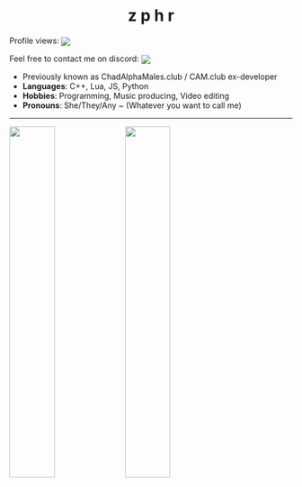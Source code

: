 <!-- 
   Why hello there my fellow stalker
   I hope you're not going to copy/paste my readme because how awesome it is
-->

<h1 align="center">z p h r</h1>

<!-- I wish this was better smh... -->
Profile views: <a href="#"><img align="center" src="https://komarev.com/ghpvc/?username=zphrus&style=flat-square&color=141321"></a>

Feel free to contact me on discord: <a href="#"><img align="center" src="https://img.shields.io/badge/Discord-zphr%230365-f34b7d?logo=discord&logoColor=f34b7d&labelColor=141321&style=flat-square"></a>

- Previously known as ChadAlphaMales.club / CAM.club ex-developer
- **Languages**: C++, Lua, JS, Python
- **Hobbies**: Programming, Music producing, Video editing
- **Pronouns**: She/They/Any ~ (Whatever you want to call me)

---

<p float="center">
<img style="width:40%" align="center" src="https://github-readme-stats.vercel.app/api?username=zphrus&theme=radical&show_icons=true&hide_border=true&count_private=true">
<img style="width:40%" align="center" src="https://github-readme-stats.vercel.app/api/top-langs/?username=zphrus&theme=radical&show_icons=true&hide_border=true&layout=compact">
</p>
